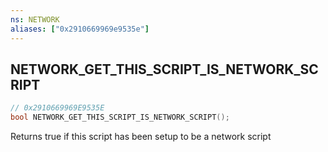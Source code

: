 ```yaml
---
ns: NETWORK
aliases: ["0x2910669969e9535e"]
---
```

## NETWORK_GET_THIS_SCRIPT_IS_NETWORK_SCRIPT

```c
// 0x2910669969E9535E
bool NETWORK_GET_THIS_SCRIPT_IS_NETWORK_SCRIPT();
```

Returns true if this script has been setup to be a network script

